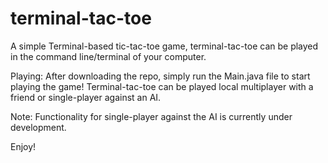 # terminal-tac-toe
A simple Terminal-based tic-tac-toe game, terminal-tac-toe can be played in the command line/terminal of your computer.

Playing:
After downloading the repo, simply run the Main.java file to start playing the game! Terminal-tac-toe can be played local multiplayer with a friend or single-player against an AI. 

Note:
Functionality for single-player against the AI is currently under development.

Enjoy!
